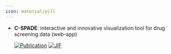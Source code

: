 ```yaml
---
icon: material/pill
---
```





- **C-SPADE**: interactive and innovative visualization tool for drug screening data (web-app)  

    [![Publication](https://img.shields.io/badge/Publication-Citations:18-blue?style=for-the-badge&logo=bookstack)](https://doi.org/10.1093/nar/gkx384) 
    [![JIF](https://img.shields.io/badge/Impact_Factor-16.60-purple?style=for-the-badge&logo=academia)](https://doi.org/10.1093/nar/gkx384)


